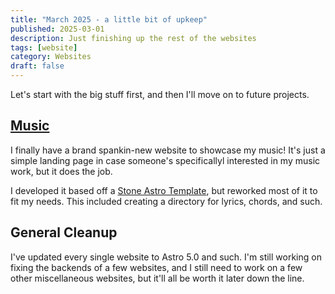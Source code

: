 ```yaml
---
title: "March 2025 - a little bit of upkeep"
published: 2025-03-01
description: Just finishing up the rest of the websites
tags: [website]
category: Websites
draft: false
---
```

Let's start with the big stuff first, and then I'll move on to future projects.

## [Music](https://lwumusic.com)

I finally have a brand spankin-new website to showcase my music! It's just a simple landing page in case someone's specificallyl interested in my music work, but it does the job. 

I developed it based off a [Stone Astro Template](https://github.com/m6v3l9/astro-theme-stone), but reworked most of it to fit my needs. This included creating a directory for lyrics, chords, and such. 

## General Cleanup
I've updated every single website to Astro 5.0 and such. I'm still working on fixing the backends of a few websites, and I still need to work on a few other miscellaneous websites, but it'll all be worth it later down the line. 
